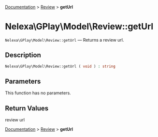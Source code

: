 [Documentation](../../README.md) > [Review](README.md) > **getUrl**

# Nelexa\GPlay\Model\Review::getUrl
`Nelexa\GPlay\Model\Review::getUrl` — Returns a review url.

## Description
```php
Nelexa\GPlay\Model\Review::getUrl ( void ) : string
```

## Parameters
This function has no parameters.

## Return Values
review url

[Documentation](../../README.md) > [Review](README.md) > **getUrl**
